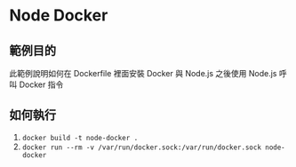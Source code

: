 # Node Docker

## 範例目的
此範例說明如何在 Dockerfile 裡面安裝 Docker 與 Node.js 之後使用 Node.js 呼叫 Docker 指令

## 如何執行
1. `docker build -t node-docker .`
2. `docker run --rm -v /var/run/docker.sock:/var/run/docker.sock node-docker`
